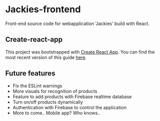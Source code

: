 # Jackies-frontend

Front-end source code for webapplication 'Jackies' build with React. 

## Create-react-app

This project was bootstrapped with [Create React App](https://github.com/facebookincubator/create-react-app).
You can find the most recent version of this guide [here](https://github.com/facebookincubator/create-react-app/blob/master/packages/react-scripts/template/README.md).


## Future features

* Fix the ESLint warnings
* More visuals for recognition of products
* Feature to add products with Firebase realtime database
* Turn on/off products dynamically
* Authentication with Firebase to control the application
* More to come.. Mobile app? Who knows..

